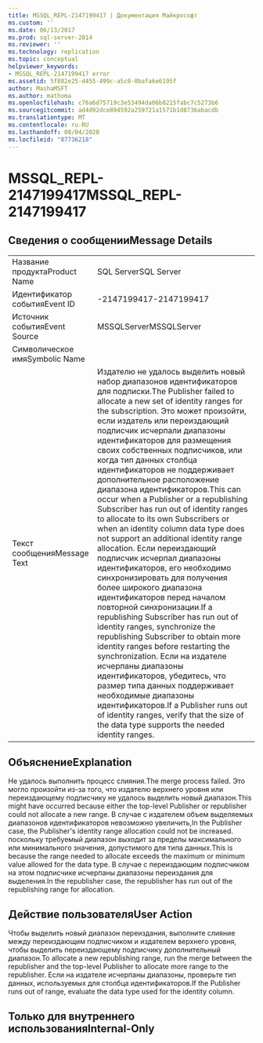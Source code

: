 ```yaml
---
title: MSSQL_REPL-2147199417 | Документация Майкрософт
ms.custom: ''
ms.date: 06/13/2017
ms.prod: sql-server-2014
ms.reviewer: ''
ms.technology: replication
ms.topic: conceptual
helpviewer_keywords:
- MSSQL_REPL-2147199417 error
ms.assetid: 5f882e25-d455-499c-a5c0-0bafa6e6195f
author: MashaMSFT
ms.author: mathoma
ms.openlocfilehash: c76a6d75719c3e53494da06b8215fabc7c5273b6
ms.sourcegitcommit: ad4d92dce894592a259721a1571b1d8736abacdb
ms.translationtype: MT
ms.contentlocale: ru-RU
ms.lasthandoff: 08/04/2020
ms.locfileid: "87736218"
---
```

# <a name="mssql_repl-2147199417"></a><span data-ttu-id="a0db2-102">MSSQL_REPL-2147199417</span><span class="sxs-lookup"><span data-stu-id="a0db2-102">MSSQL_REPL-2147199417</span></span>
    
## <a name="message-details"></a><span data-ttu-id="a0db2-103">Сведения о сообщении</span><span class="sxs-lookup"><span data-stu-id="a0db2-103">Message Details</span></span>  
  
|||  
|-|-|  
|<span data-ttu-id="a0db2-104">Название продукта</span><span class="sxs-lookup"><span data-stu-id="a0db2-104">Product Name</span></span>|<span data-ttu-id="a0db2-105">SQL Server</span><span class="sxs-lookup"><span data-stu-id="a0db2-105">SQL Server</span></span>|  
|<span data-ttu-id="a0db2-106">Идентификатор события</span><span class="sxs-lookup"><span data-stu-id="a0db2-106">Event ID</span></span>|<span data-ttu-id="a0db2-107">-2147199417</span><span class="sxs-lookup"><span data-stu-id="a0db2-107">-2147199417</span></span>|  
|<span data-ttu-id="a0db2-108">Источник события</span><span class="sxs-lookup"><span data-stu-id="a0db2-108">Event Source</span></span>|<span data-ttu-id="a0db2-109">MSSQLServer</span><span class="sxs-lookup"><span data-stu-id="a0db2-109">MSSQLServer</span></span>|  
|<span data-ttu-id="a0db2-110">Символическое имя</span><span class="sxs-lookup"><span data-stu-id="a0db2-110">Symbolic Name</span></span>||  
|<span data-ttu-id="a0db2-111">Текст сообщения</span><span class="sxs-lookup"><span data-stu-id="a0db2-111">Message Text</span></span>|<span data-ttu-id="a0db2-112">Издателю не удалось выделить новый набор диапазонов идентификаторов для подписки.</span><span class="sxs-lookup"><span data-stu-id="a0db2-112">The Publisher failed to allocate a new set of identity ranges for the subscription.</span></span> <span data-ttu-id="a0db2-113">Это может произойти, если издатель или переиздающий подписчик исчерпали диапазоны идентификаторов для размещения своих собственных подписчиков, или когда тип данных столбца идентификаторов не поддерживает дополнительное расположение диапазона идентификаторов.</span><span class="sxs-lookup"><span data-stu-id="a0db2-113">This can occur when a Publisher or a republishing Subscriber has run out of identity ranges to allocate to its own Subscribers or when an identity column data type does not support an additional identity range allocation.</span></span> <span data-ttu-id="a0db2-114">Если переиздающий подписчик исчерпал диапазоны идентификаторов, его необходимо синхронизировать для получения более широкого диапазона идентификаторов перед началом повторной синхронизации.</span><span class="sxs-lookup"><span data-stu-id="a0db2-114">If a republishing Subscriber has run out of identity ranges, synchronize the republishing Subscriber to obtain more identity ranges before restarting the synchronization.</span></span> <span data-ttu-id="a0db2-115">Если на издателе исчерпаны диапазоны идентификаторов, убедитесь, что размер типа данных поддерживает необходимые диапазоны идентификаторов.</span><span class="sxs-lookup"><span data-stu-id="a0db2-115">If a Publisher runs out of identity ranges, verify that the size of the data type supports the needed identity ranges.</span></span>|  
  
## <a name="explanation"></a><span data-ttu-id="a0db2-116">Объяснение</span><span class="sxs-lookup"><span data-stu-id="a0db2-116">Explanation</span></span>  
 <span data-ttu-id="a0db2-117">Не удалось выполнить процесс слияния.</span><span class="sxs-lookup"><span data-stu-id="a0db2-117">The merge process failed.</span></span> <span data-ttu-id="a0db2-118">Это могло произойти из-за того, что издателю верхнего уровня или переиздающему подписчику не удалось выделить новый диапазон.</span><span class="sxs-lookup"><span data-stu-id="a0db2-118">This might have occurred because either the top-level Publisher or republisher could not allocate a new range.</span></span> <span data-ttu-id="a0db2-119">В случае с издателем объем выделяемых диапазонов идентификаторов невозможно увеличить,</span><span class="sxs-lookup"><span data-stu-id="a0db2-119">In the Publisher case, the Publisher's identity range allocation could not be increased.</span></span> <span data-ttu-id="a0db2-120">поскольку требуемый диапазон выходит за пределы максимального или минимального значения, допустимого для типа данных.</span><span class="sxs-lookup"><span data-stu-id="a0db2-120">This is because the range needed to allocate exceeds the maximum or minimum value allowed for the data type.</span></span> <span data-ttu-id="a0db2-121">В случае с переиздающим подписчиком на этом подписчике исчерпаны диапазоны переиздания для выделения.</span><span class="sxs-lookup"><span data-stu-id="a0db2-121">In the republisher case, the republisher has run out of the republishing range for allocation.</span></span>  
  
## <a name="user-action"></a><span data-ttu-id="a0db2-122">Действие пользователя</span><span class="sxs-lookup"><span data-stu-id="a0db2-122">User Action</span></span>  
 <span data-ttu-id="a0db2-123">Чтобы выделить новый диапазон переиздания, выполните слияние между переиздающим подписчиком и издателем верхнего уровня, чтобы выделить переиздающему подписчику дополнительный диапазон.</span><span class="sxs-lookup"><span data-stu-id="a0db2-123">To allocate a new republishing range, run the merge between the republisher and the top-level Publisher to allocate more range to the republisher.</span></span> <span data-ttu-id="a0db2-124">Если на издателе исчерпаны диапазоны, проверьте тип данных, используемых для столбца идентификаторов.</span><span class="sxs-lookup"><span data-stu-id="a0db2-124">If the Publisher runs out of range, evaluate the data type used for the identity column.</span></span>  
  
## <a name="internal-only"></a><span data-ttu-id="a0db2-125">Только для внутреннего использования</span><span class="sxs-lookup"><span data-stu-id="a0db2-125">Internal-Only</span></span>  
  
